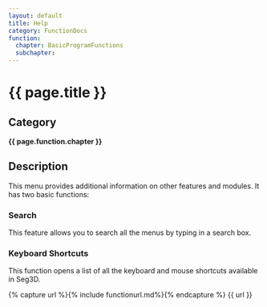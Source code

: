 ```yaml
---
layout: default
title: Help
category: FunctionDocs 
function: 
  chapter: BasicProgramFunctions
  subchapter: 
---
```


# {{ page.title }} 

## Category

**{{ page.function.chapter }}**

## Description

This menu provides additional information on other features and modules. It has two basic functions:

### Search

This feature allows you to search all the menus by typing in a search box.

### Keyboard Shortcuts

This function opens a list of all the keyboard and mouse shortcuts available in Seg3D.

{% capture url %}{% include functionurl.md%}{% endcapture %}
{{ url }}


